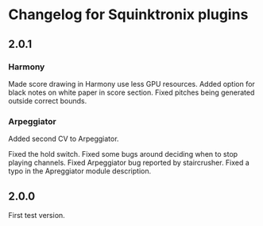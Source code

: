 # Changelog for Squinktronix plugins

## 2.0.1

### Harmony

Made score drawing in Harmony use less GPU resources. Added option for black notes on white paper in score section. Fixed pitches being generated outside correct bounds.

### Arpeggiator

Added second CV to Arpeggiator.

Fixed the hold switch. Fixed some bugs around deciding when to stop playing channels. Fixed Arpeggiator bug reported by staircrusher. Fixed a typo in the Apreggiator module description.

## 2.0.0

First test version.
